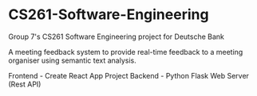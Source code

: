 # CS261-Software-Engineering
Group 7's CS261 Software Engineering project for Deutsche Bank

A meeting feedback system to provide real-time feedback to a meeting organiser using semantic text analysis.

Frontend - Create React App Project
Backend - Python Flask Web Server (Rest API)


